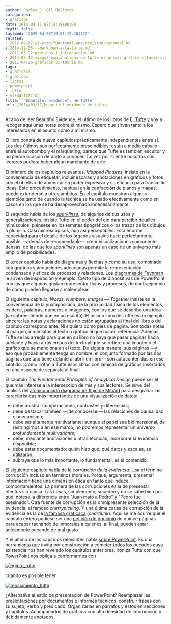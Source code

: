 ```yaml
---
author: Carlos J. Gil Bellosta
categories:
- gráficos
date: 2014-03-11 07:14:15+00:00
draft: false
lastmod: '2025-04-06T19:01:19.261372'
related:
- 2012-09-12-el-arte-funcional-una-revision-personal.md
- 2014-12-05-r-markdown-a-la-tufte.md
- 2011-03-22-graficos-i-introduccion.md
- 2014-05-13-visual-explanations-de-tufte-el-primer-grafico-estadistico.md
- 2011-04-26-graficos-vi-teoria.md
tags:
- graficaca
- gráficos
- libros
- powerpoint
- tufte
- visualización
title: '"Beautiful evidence", de Tufte'
url: /2014/03/11/beautiful-evidence-de-tufte/
---
```


Acabo de leer Beautiful Evidence, el último de los libros de [E. Tufte](http://en.wikipedia.org/wiki/Edward_Tufte) y voy a recoger aquí unas notas sobre él mismo. Espero que sirvan tanto a los interesados en el asunto como a mí mismo.

El libro consta de nueve capítulos prácticamente independientes entre sí. Los dos últimos son perfectamente prescindibles: están a medio caballo entre el autobombo y el márqueting; parece que Tufte es también escultor y no pierde ocasión de darlo a conocer. Tal vez por si entre nosotros sus lectores pudiera haber algún marchante de arte.

El primero de los capítulos relevantes, _Mapped Pictures_, insiste en la conveniencia de etiquetar, incluir escalas y anotaciones en gráficos y fotos con el objetivo de aumentar su poder expresivo y su eficacia para transmitir ideas. Este procedimiento, habitual en la confección de planos y mapas, puede extenderse a otros ámbitos. En el capítulo muestran algunos ejemplos tanto de cuando la técnica se ha usado efectivamente como en casos en los que se ha desaprovechado innecesariamente.

El segundo habla de los [_sparklines_](http://en.wikipedia.org/wiki/Sparkline), de algunos de sus usos y generalizaciones. Insiste Tufte en el poder del ojo para percibir detalles minúsculos: piénsese en los remates tipográficos o los trazos de los dibujos a plumilla. Casi microscópicos, aun así perceptibles. Esta enorme capacidad para el detalle de los órganos visuales hace perfectamente posible —además de recomendable— crear visualizaciones sumamente densas, de las que los _sparklines_ son apenas un caso de un universo más amplio de posibilidades.

El tercer capítulo habla de diagramas y flechas y como su uso, combinado con gráficos y anotaciones adecuadas permite la representación condensada y eficaz de procesos y relaciones. Los [diagramas de Feynman](http://es.wikipedia.org/wiki/Diagrama_de_Feynman) le sirven de inspiración y ejemplo. Cierto tipo de diapositivas de PowerPoint con las que algunos gustan representar flujos y procesos, de contraejemplo de cómo pueden llegarse a malemplear.

El siguiente capítulo, _Words, Numbers, Images — Together_ insiste en la conveniencia de la yuxtaposición, de la proximidad física de los elementos, es decir, palabras, números e imágenes, con los que se describe una idea (se sobreentiende que en un escrito). El mismo libro de Tufte es un ejemplo sincero: las notas y aclaraciones no están agrupadas al final del libro o del capítulo correspondiente. Ni siquiera como pies de página. Son todas notas al margen, inmediatas al texto o gráfico al que hacen referencia. Además, Tufte se las arregla para que en su libro no haya que pasar páginas hacia adelante y hacia atrás en pos del texto al que se refiere una imagen o el gráfico que se menciona en el texto. De alguna manera, sus páginas —y eso que probablemente tenga un nombre: el conjunto formado por las dos páginas que uno tiene delante al abrir un libro— son autocontenidas en ese sentido. ¡Cómo irritan a Tufte esos libros con láminas de gráficos insertados en una especie de separata al final!

El capítulo _The Fundamental Principles of Analytical Design_ puede ser el que más interese a la intersección de mis y sus lectores. Se sirve del análisis del [archiconocido diagrama de flujo de Minard](http://en.wikipedia.org/wiki/Charles_Joseph_Minard) para desgranar las características más importantes de una visualización de datos:

* debe mostrar comparaciones, contrastes y diferencias;
* debe destacar también —¡de conocerse!— las relaciones de causalidad, el mecanismo;
* debe ser altamente multivariante; aunque el papel sea bidimensional, de restringirnos a en ese marco, no podremos representar un universo _profundamente multivariante_;
* debe, mediante anotaciones u otras técnicas, incorporar la evidencia disponible;
* debe estar documentado: quién hizo qué, qué datos y escalas, se utilizaron;
* subraya que lo más importante, lo fundamental, es el contenido.

El siguiente capítulo habla de la _corrupción de la evidencia_. Usa el término corrupción incluso en términos morales. Porque, argumenta, presentar información tiene una dimensión ética en tanto que induce comportamientos. La primera de las corrupciones es la de presentar efectos sin causa. Las cosas, simplemente, suceden y no se sabe bien por qué: nótese la diferencia entre "Juan mató a Pedro" y "Pedro fue asesinado". Otra fuente de corrupción es la omnipresente selección de la evidencia, el famoso _cherrypicking_. Y una última causa de corrupción de la evidencia es la de [la famosa graficaca](http://www.datanalytics.com/tag/graficaca/) (_chartjunk_). Aquí se me ocurre que el capítulo entero pudiese ser una [petición de principio](http://en.wikipedia.org/wiki/Begging_the_question) de quince páginas para acabar tachando de inmorales a quienes, al final, pueden estar únicamente pecando de mal gusto.

Y el último de los capítulos relevantes habla [sobre PowerPoint](http://www.wired.com/wired/archive/11.09/ppt2.html). Es una herramienta que invita por construcción a cometer todos los pecados cuya existencia nos han revelado los capítulos anteriores. Ironiza Tufte con que PowerPoint nos obliga a conformarnos con

[![egipto_tufte](/wp-uploads/2014/03/egipto_tufte.png#center)
](/wp-uploads/2014/03/egipto_tufte.png#center)

cuando es posible tener

[![renacimiento_tufte](/wp-uploads/2014/03/renacimiento_tufte.png#center)
](/wp-uploads/2014/03/renacimiento_tufte.png#center)

¿Alternativa al estilo de presentación de PowerPoint? Reemplazar las presentaciones por documentos e informes técnicos, construir frases con su sujeto, verbo y predicado. Organizarlas en párrafos y estos en secciones y capítulos. Acompañarlos de gráficos con alta densidad de información y debidamente anotados.